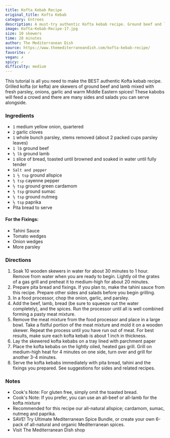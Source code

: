 ```yaml
---
title: Kofta Kebab Recipe
original_title: Kofta Kebab
category: Entrees
description: A must-try authentic Kofta kebab recipe. Ground beef and lamb mixed with fresh parsley, onions, garlic and Middle Eastern spices. Add some Mediterranean sides and salads for your next picnic!
image: Kofta-Kebab-Recipe-17.jpg
size: 10 skewers
time: 28 minutes
author: The Mediterranean Dish
source: https://www.themediterraneandish.com/kofta-kebab-recipe/
favorite: ✓
vegan: ✗
spicy: ✓
difficulty: medium
---
```


This tutorial is all you need to make the BEST authentic Kofta kebab recipe. Grilled kofta (or kefta) are skewers of ground beef and lamb mixed with fresh parsley, onions, garlic and warm Middle Eastern spices! These kabobs will feed a crowd and there are many sides and salads you can serve alongside.

### Ingredients

* `1` medium yellow onion, quartered
* `2` garlic cloves
* `1` whole bunch parsley, stems removed (about 2 packed cups parsley leaves)
* `1 lb` ground beef
* `½ lb` ground lamb
* `1` slice of bread, toasted until browned and soaked in water until fully tender
* `Salt and pepper`
* `1 ½ tsp` ground allspice
* `½ tsp` cayenne pepper
* `½ tsp` ground green cardamom
* `½ tsp` ground sumac
* `½ tsp` ground nutmeg
* `½ tsp` paprika
* Pita bread to serve

#### For the Fixings:

* Tahini Sauce
* Tomato wedges
* Onion wedges
* More parsley

### Directions

1. Soak 10 wooden skewers in water for about 30 minutes to 1 hour. Remove from water when you are ready to begin. Lightly oil the grates of a gas grill and preheat it to medium-high for about 20 minutes.
2. Prepare pita bread and fixings. If you plan to, make the tahini sauce from this recipe. Prepare other sides and salads before you begin grilling.
3. In a food processor, chop the onion, garlic, and parsley.
4. Add the beef, lamb, bread (be sure to squeeze out the water completely), and the spices. Run the processor until all is well combined forming a pasty meat mixture.
5. Remove the meat mixture from the food processor and place in a large bowl. Take a fistful portion of the meat mixture and mold it on a wooden skewer. Repeat the process until you have run out of meat. For best results, make sure each kofta kebab is about 1 inch in thickness.
6. Lay the skewered kofta kebabs on a tray lined with parchment paper
7. Place the kofta kebabs on the lightly oiled, heated gas grill. Grill on medium-high heat for 4 minutes on one side, turn over and grill for another 3-4 minutes.
8. Serve the kofta kebabs immediately with pita bread, tahini and the fixings you prepared. See suggestions for sides and related recipes.

### Notes

* Cook's Note: For gluten free, simply omit the toasted bread.
* Cook's Note: If you prefer, you can use an all-beef or all-lamb for the kofta mixture
* Recommended for this recipe our all-natural allspice; cardamom, sumac, nutmeg and paprika.
* SAVE! Try Ultimate Mediterranean Spice Bundle, or create your own 6-pack of all-natural and organic Mediterranean spices.
* Visit The Mediterranean Dish shop